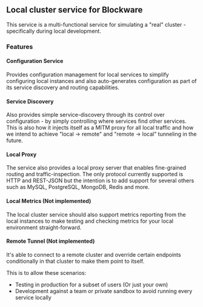 ## Local cluster service for Blockware

This service is a multi-functional service for simulating a "real" cluster - specifically during
local development.

### Features

#### Configuration Service
Provides configuration management for local services to simplify configuring local instances and
also auto-generates configuration as part of its service discovery and routing capabilities.

#### Service Discovery
Also provides simple service-discovery through its control over configuration - by simply controlling
where services find other services. This is also how it injects itself as a MITM proxy for all local 
traffic and how we intend to achieve "local -> remote" and "remote -> local" tunneling in the future.  

#### Local Proxy
The service also provides a local proxy server that enables fine-grained routing and traffic-inspection.
The only protocol currently supported is HTTP and REST-JSON but the intention is to add support for 
several others such as MySQL, PostgreSQL, MongoDB, Redis and more.  

#### Local Metrics (Not implemented)
The local cluster service should also support metrics reporting from the 
local instances to make testing and checking metrics for your local environment straight-forward.

#### Remote Tunnel (Not implemented)
It's able to connect to a remote cluster and override certain endpoints conditionally in that cluster to
make them point to itself.

This is to allow these scenarios:
- Testing in production for a subset of users (Or just your own)
- Development against a team or private sandbox to avoid running every service locally 
